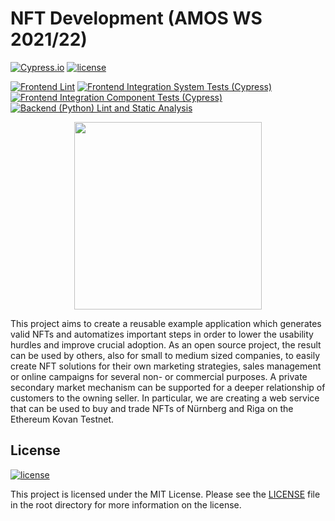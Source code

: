 # NFT Development (AMOS WS 2021/22)
[![Cypress.io](https://img.shields.io/badge/tested%20with-Cypress-04C38E.svg)](https://www.cypress.io/) [![license](https://img.shields.io/badge/license-MIT-green.svg)](https://github.com/cypress-io/cypress/blob/main/LICENSE)


[![Frontend Lint](https://github.com/amosproj/amos2021ws07-nft-development/actions/workflows/eslint.yml/badge.svg)](https://github.com/amosproj/amos2021ws07-nft-development/actions/workflows/eslint.yml)
[![Frontend Integration System Tests (Cypress)](https://github.com/amosproj/amos2021ws07-nft-development/actions/workflows/run_integration_tests.yml/badge.svg)](https://github.com/amosproj/amos2021ws07-nft-development/actions/workflows/run_integration_tests.yml)
[![Frontend Integration Component Tests (Cypress)](https://github.com/amosproj/amos2021ws07-nft-development/actions/workflows/cypress_integration_component_tests.yml/badge.svg)](https://github.com/amosproj/amos2021ws07-nft-development/actions/workflows/cypress_integration_component_tests.yml)
[![Backend (Python) Lint and Static Analysis](https://github.com/amosproj/amos2021ws07-nft-development/actions/workflows/python_backend_lint.yml/badge.svg)](https://github.com/amosproj/amos2021ws07-nft-development/actions/workflows/python_backend_lint.yml)

<a href="https://github.com/amosproj/amos-ss2021-is-project-linter">
  <p align="center">
    <img src="https://user-images.githubusercontent.com/58464184/142979963-59cbde55-f9dd-4e4e-a540-22f48a52859a.png" width="300"/>
  </p>
</a>

This project aims to create a reusable example application which generates valid NFTs and automatizes important steps in order to lower the usability hurdles and improve crucial adoption. As an open source project, the result can be used by others, also for small to medium sized companies, to easily create NFT solutions for their own marketing strategies, sales management or online campaigns for several non- or commercial purposes. A private secondary market mechanism can be supported for a deeper relationship of customers to the owning seller. In particular, we are creating a web service that can be used to buy and trade NFTs of Nürnberg and Riga on the Ethereum Kovan Testnet.



## License
[![license](https://img.shields.io/badge/license-MIT-green.svg)](https://github.com/cypress-io/cypress/blob/main/LICENSE)

This project is licensed under the MIT License. Please see the <a href="./LICENSE">LICENSE</a> file in the root directory for more information on the license.
